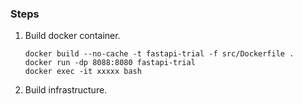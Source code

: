 ### Steps
1. Build docker container. 
    ```
    docker build --no-cache -t fastapi-trial -f src/Dockerfile .
    docker run -dp 8088:8080 fastapi-trial
    docker exec -it xxxxx bash
    ```
2. Build infrastructure. 